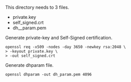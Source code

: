 This directory needs to 3 files.

- private.key
- self_signed.crt
- dh__param.pem


Generate private-key and Self-Signed certification.
``` shell-session
openssl req -x509 -nodes -day 3650 -newkey rsa:2048 \
> -keyout private.key \
> -out self_signed.crt
```


Generate dhparam file.
```
openssl dhparam -out dh_param.pem 4096
```
